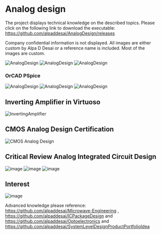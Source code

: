 # Analog design

The project displays technical knowledge on the described topics. Please click on the following link to download the executable:
https://github.com/alpaddesai/AnalogDesign/releases

Company confidential information is not displayed. All images are either custom by Alpa D Desai or a reference name is included.  Most of the images are custom. 

![AnalogDesign](MainWindowImage.png)
![AnalogDesign](SmallSignalModelImage.png)
![AnalogDesign](CMOSImage.png)

### OrCAD PSpice
![AnalogDesign](AnalogCircuitsImage.png)
![AnalogDesign](OperationalAmplifiersImage.png)
![AnalogDesign](DigitalTimingCharacteristics.png)

## Inverting Amplifier in Virtuoso
![InvertingAmplifier](inverting_amplifier.png)

## CMOS Analog Design Certification
![CMOS Analog Design](CMOSAnalogDesign.jpg)

## Critical Review Analog Integrated Circuit Design 
![image](image1.png)
![image](imageII.png)
![image](ImageIII.png)

## Interest
![image](image.png)

Advanced knowledge please reference: https://github.com/alpaddesai/Microwave-Engineering , https://github.com/alpaddesai/ICPackageDesign and https://github.com/alpaddesai/Optoelectronics and  https://github.com/alpaddesai/SystemLevelDesignProductPortfolioIdea
